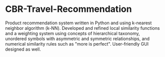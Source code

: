 # CBR-Travel-Recommendation
Product recommendation system written in Python and using k-nearest neighbor algorithm (k-NN). Developed and refined local similarity functions and a weighting system using concepts of hierarchical taxonomy, unordered symbols with asymmetric and symmetric relationships, and numerical similarity rules such as "more is perfect". User-friendly GUI designed as well.
